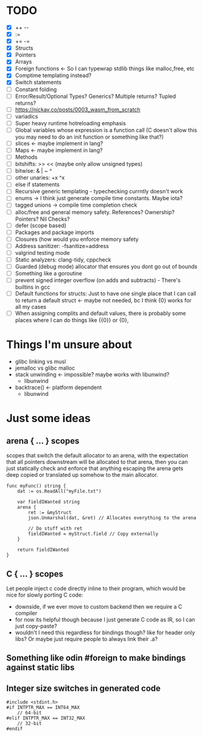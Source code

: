 # TODO
- [x] ++ --
- [x] :=
- [x] += -=
- [x] Structs
- [x] Pointers
- [x] Arrays
- [x] Foreign functions <- So I can typewrap stdlib things like malloc,free, etc
- [x] Comptime templating instead?
- [x] Switch statements
- [ ] Constant folding
- [ ] Error/Result/Optional Types? Generics? Multiple returns? Tupled returns?
- [ ] https://nickav.co/posts/0003_wasm_from_scratch
- [ ] variadics
- [ ] Super heavy runtime hotreloading emphasis
- [ ] Global variables whose expression is a function call (C doesn't allow this you may need to do an init function or something like that?)
- [ ] slices <- maybe implement in lang?
- [ ] Maps <- maybe implement in lang?
- [ ] Methods
- [ ] bitshifts: >> << (maybe only allow unsigned types)
- [ ] bitwise: & | ~ ^
- [ ] other unaries: +x ^x
- [ ] else if statements
- [ ] Recursive generic templating - typechecking currntly doesn't work
- [ ] enums -> I think just generate compile time constants. Maybe iota?
- [ ] tagged unions -> compile time completion check
- [ ] alloc/free and general memory safety. References? Ownership? Pointers? Nil Checks?
- [ ] defer (scope based)
- [ ] Packages and package imports
- [ ] Closures (how would you enforce memory safety
- [ ] Address sanitizer: -fsanitize=address
- [ ] valgrind testing mode
- [ ] Static analyzers: clang-tidy, cppcheck
- [ ] Guarded (debug mode) allocator that ensures you dont go out of bounds
- [ ] Something like a goroutine
- [ ] prevent signed integer overflow (on adds and subtracts) - There's builtins in gcc
- [ ] Default functions for structs: Just to have one single place that I can call to return a default struct <- maybe not needed, bc I think {0} works for all my cases
- [ ] When assigning complits and default values, there is probably some places where I can do things like {{0}} or {0},

# Things I'm unsure about
- glibc linking vs musl
- jemalloc vs glibc malloc
- stack unwinding <- impossible? maybe works with libunwind?
  - libunwind
- backtrace() <- platform dependent
  - libunwind

# Just some ideas
## arena { ... } scopes
scopes that switch the default allocator to an arena, with the expectation that all pointers downstream will be allocated to that arena, then you can just statically check and enforce that anything escaping the arena gets deep copied or translated up somehow to the main allocator.
```
func myFunc() string {
    dat := os.ReadAll("myFile.txt")

    var fieldIWanted string
    arena {
        ret := &myStruct
        json.Unmarshal(dat, &ret) // Allocates everything to the arena

        // Do stuff with ret
        fieldIWanted = myStruct.field // Copy externally
    }

    return fieldIWanted
}
```

## C { ... } scopes
Let people inject c code directly inline to their program, which would be nice for slowly porting C code:
- downside, if we ever move to custom backend then we require a C compiler
- for now its helpful though because I just generate C code as IR, so I can just copy-paste?
- wouldn't I need this regardless for bindings though? like for header only libs? Or maybe just require people to always link their .a?

## Something like odin #foreign to make bindings against static libs

## Integer size switches in generated code
```
#include <stdint.h>
#if INTPTR_MAX == INT64_MAX
    // 64-bit
#elif INTPTR_MAX == INT32_MAX
    // 32-bit
#endif
```
